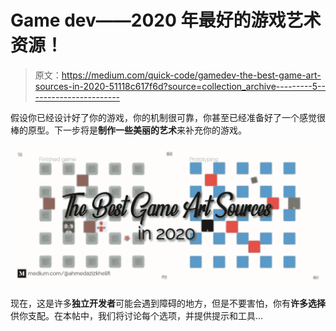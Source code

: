 # Game dev——2020 年最好的游戏艺术资源！

> 原文：<https://medium.com/quick-code/gamedev-the-best-game-art-sources-in-2020-51118c617f6d?source=collection_archive---------5----------------------->

假设你已经设计好了你的游戏，你的机制很可靠，你甚至已经准备好了一个感觉很棒的原型。下一步将是**制作一些美丽的艺术**来补充你的游戏。

![](img/0ef443935cf1c0235aa9646ac3d2569d.png)

现在，这是许多**独立开发者**可能会遇到障碍的地方，但是不要害怕，你有**许多选择**供你支配。在本帖中，我们将讨论每个选项，并提供提示和工具…